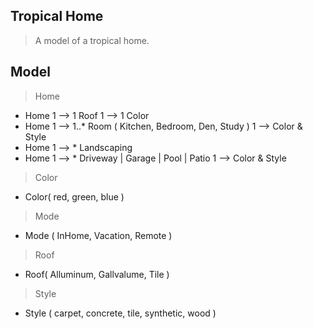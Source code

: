 Tropical Home
-------------
>A model of a tropical home.

Model
-----
>Home
* Home 1 --> 1 Roof 1 --> 1 Color
* Home 1 --> 1..* Room ( Kitchen, Bedroom, Den, Study ) 1 --> Color & Style
* Home 1 --> * Landscaping
* Home 1 --> * Driveway | Garage | Pool | Patio 1 --> Color & Style

>Color
* Color( red, green, blue )

>Mode
* Mode ( InHome, Vacation, Remote )

>Roof
* Roof( Alluminum, Gallvalume, Tile )

>Style
* Style ( carpet, concrete, tile, synthetic, wood )